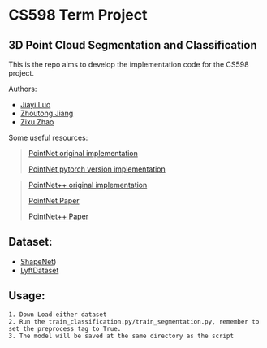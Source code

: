 # CS598 Term Project

## 3D Point Cloud Segmentation and Classification


This is the repo aims to develop the implementation code for the CS598 project.

Authors:

  * [Jiayi Luo](https://github.com/luojy95/)
  * [Zhoutong Jiang](https://github.com/)
  * [Zixu Zhao](https://github.com/)

Some useful resources:
> [PointNet original implementation](https://github.com/charlesq34/pointnet)
> 
> [PointNet pytorch version implementation](https://github.com/fxia22/pointnet.pytorch)

> [PointNet++ original implementation](https://github.com/charlesq34/pointnet2)
> 
> [PointNet Paper](https://arxiv.org/pdf/1612.00593.pdf)
> 
> [PointNet++ Paper](https://arxiv.org/pdf/1706.02413.pdf)


Dataset:
-------------

  * [ShapeNet](https://www.shapenet.org/))
  * [LyftDataset]((https://level5.lyft.com/dataset/))


Usage:
-------------

    1. Down Load either dataset
    2. Run the train_classification.py/train_segmentation.py, remember to set the preprocess tag to True.
    3. The model will be saved at the same directory as the script



